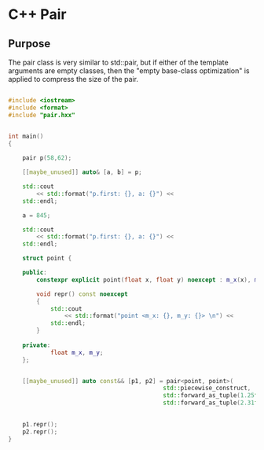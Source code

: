# C++ Pair

## Purpose

The pair class is very similar to std::pair, but if either of the
template arguments are empty classes, then the "empty base-class
optimization" is applied to compress the size of the pair.


```c++

#include <iostream>
#include <format>
#include "pair.hxx"


int main()
{
    
    pair p(58,62);

    [[maybe_unused]] auto& [a, b] = p;

    std::cout 
        << std::format("p.first: {}, a: {}") <<
    std::endl;

    a = 845;

    std::cout 
        << std::format("p.first: {}, a: {}") <<      
    std::endl;

    struct point {

    public:
        constexpr explicit point(float x, float y) noexcept : m_x(x), m_y(y) {}

        void repr() const noexcept
        {
            std::cout 
                << std::format("point <m_x: {}, m_y: {}> \n") <<
            std::endl;
        }
    
    private:
            float m_x, m_y;
    };


    [[maybe_unused]] auto const&& [p1, p2] = pair<point, point>(
                                            std::piecewise_construct,
                                            std::forward_as_tuple(1.25f, 6.54f),
                                            std::forward_as_tuple(2.31f, 7.89f) );
   

    p1.repr();
    p2.repr();
}
```